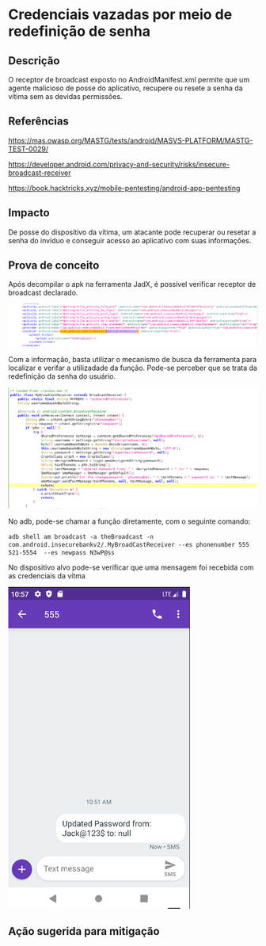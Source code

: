 # Credenciais vazadas por meio de redefinição de senha

## Descrição

O receptor de broadcast exposto no AndroidManifest.xml permite que um agente malicioso de posse do aplicativo, recupere ou resete a senha da vítima sem as devidas permissões. 

## Referências

https://mas.owasp.org/MASTG/tests/android/MASVS-PLATFORM/MASTG-TEST-0029/

https://developer.android.com/privacy-and-security/risks/insecure-broadcast-receiver

https://book.hacktricks.xyz/mobile-pentesting/android-app-pentesting

## Impacto

De posse do dispositivo da vítima, um atacante pode recuperar ou resetar a senha do invíduo e conseguir acesso ao aplicativo com suas informações.

## Prova de conceito

Após decompilar o apk na ferramenta JadX, é possível verificar receptor de broadcast declarado. 

![broadcast_reciver](.img/broadcast_reciver.png)

Com a informação, basta utilizar o mecanismo de busca da ferramenta para localizar e verifar a utilizadade da função. Pode-se perceber que se trata da redefinição da senha do usuário.

![reset_pass](.img/reset_pass.png)

No adb, pode-se chamar a função diretamente, com o seguinte comando:

```
adb shell am broadcast -a theBroadcast -n com.android.insecurebankv2/.MyBroadCastReceiver --es phonenumber 555 521-5554  --es newpass N3wP@ss
```
No dispositivo alvo pode-se verificar que uma mensagem foi recebida com as credenciais da vítma

![pass_reset](.img/pass_reset.png)


## Ação sugerida para mitigação
